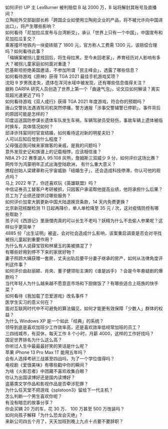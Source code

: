 如何评价 UP 主 LexBurner 被判赔偿 B 站 2000 万，B 站将解封其账号及直播间？  
立陶宛外交部副部长称「跨国企业如使用立陶宛企业的产品，将不被允许向中国进出口」，将产生哪些影响？  
如何看待「尼加拉瓜宣布与台湾断交」，承认「世界上只有一个中国」，中国宣布和尼加拉瓜复交？  
乘客撞坏地铁内一块瓷砖赔了 1800 元，官方称人工费需 1300 元，该赔偿合理吗？如何看待此事？  
「梅姨案被拐儿童找回后，将生母拉黑，至今未回老家」，养育经历对人影响有多大？被拐儿童家庭如何面对重逢？  
巴基斯坦拒绝美国邀请，不参加所谓「民主峰会」，透露了哪些信息？  
如何看待游戏《原神》获得 TGA 2021 最佳手机游戏奖项？  
沈阳 9 岁男孩走失，遗体在浑河水域中被发现，还有哪些信息值得关注？  
据称 DARPA 研究人员创造了世界上第一个「曲速气泡」，论文应如何解读？离实现超光速更近了吗？  
如何看待游戏《双人成行》获得 TGA 2021 年度游戏，符合你的预期吗？  
唐山交警执法遇酒驾司机突然停播，警方通报「涉事交警辅警已停职」，事件背后的原因可能是怎样的？  
印度运送国防参谋长遗体车队发生车祸，车辆驾驶员受轻伤，事故车辆上遗体被临时换车，具体情况如何？  
邱泽许玮甯同时官宣结婚，如何看待这对新的明星夫妇？  
人可以后知后觉到什么程度？  
父母强迫我问候来家做客的亲戚，是我的问题吗？  
意外发现史记和族谱上的记载相悖，应该相信谁？  
NBA 21-22 赛季湖人 95:108 灰熊，詹姆斯三双威少 9 分，如何评价这场比赛？  
网传华为鸿蒙明年正式出海登陆欧洲， 有什么重大意义？  
携程创始人梁建章称元宇宙威胁「结婚生子」，还会造成科技停滞，你认可他的观点吗？  
马上 2022 年了，你还喜欢玩《英雄联盟》吗？  
中信证券员工替客户考研被抓，只因客户承诺帮他提高业绩，他将承担什么后果？员工为了业绩还提供过哪些服务？  
如何评价加拿大鹅更新中国大陆退换货条款，14 天内免费更换？  
北京新冠核酸检测 11 日起再降价，单人单检降至 35 元 / 次，这对疫情防控有哪些帮助？  
孩子问《西游记》里唐僧肉真的可以长生不老吗？妖精为什么不去偷人参果呢？这样似乎更简单？  
4885 份「出生证明」被盗，会对社会造成什么影响，该案重启调查是否会对寻找被拐儿童起到重要作用？  
为什么有人说薛宝钗和林黛玉的美被搞混了？  
有哪些好用到停不下来的家居好物？  
妻子照顾大姨获赠一套房，丈夫出轨后要平分妻子继承的房产，如何从法律角度评判这件事？  
如何评价由赵丽颖、肖央、董子健领衔主演的《谁是凶手》？会是今年悬疑剧的爆款吗？  
当代年轻人为什么越来越不愿意逛市场和下厨做饭了？有哪些适合上班族的快手菜？  
如何看待《我加载了恋爱游戏》改名事件？  
医学生实习的意义何在？  
面对互联网时代中不可避免的算法偏见，如何才能更有效保障「少数人」群体的权益？  
为什么 Windows XP 是一个如此「经典」的系统？  
领导到底是喜欢加班少工作效率高，还是喜欢效率低经常加班的员工？  
三四线城市，有双休，每天工作 8 个小时，月薪 4000，这样的工作好找吗？  
国足世界排名为什么这么高？  
你听过人生中最最最好笑的笑话是什么呢？  
苹果 iPhone 13 Pro Max 1T 能用五年吗？  
会有人选择考研三战甚至四战吗，为了一个学位值得吗？  
电视剧《爱很美味》有哪些戳中你的瞬间？  
为啥《火影忍者》中团藏不喜欢收集白眼？  
你认为出国读博好还是国内读博好？  
盗墓类文学作品和影视作品是否牵涉犯罪？  
为什么任天堂不把游戏《splatoon3》留给下一代主机？  
怎么判断一个男生喜欢你呢？  
有没有暗恋的故事分享？  
你会买辆 20 万的车，花 30 万、 100 万甚至 500 万改装吗？  
如何向孩子解释「为什么恐龙会灭绝」?  
来新公司四五个月了，天天加班到晚上九点十点要不要辞职？  
